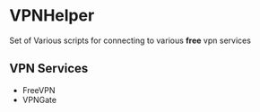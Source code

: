 # VPNHelper
Set of Various scripts for connecting to various **free** vpn services


## VPN Services
- FreeVPN
- VPNGate
